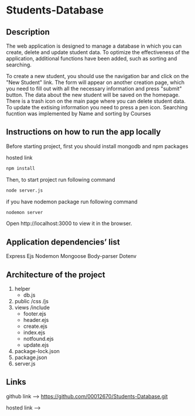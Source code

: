 # Students-Database


## Description

The web application is designed to manage a database in which you can create, delete and update student data. To optimize the effectiveness of the application, additional functions have been added, such as sorting and searching.

To create a new student, you should use the navigation bar and click on the "New Student" link. The form will appear on another creation page, which you need to fill out with all the necessary information and press "submit" button. The data about the new student will be saved on the homepage. 
There is a trash icon on the main page where you can delete student data. To update the extising information you need to press a pen icon. 
Searching fucntion was implemented by Name and sorting by Courses


## Instructions on how to run the app locally 

Before starting project, first you should install mongodb and npm packages

hosted link

```bash
npm install
```

Then, to start project run following command 

```bash
node server.js
```
if you have nodemon package run following command

```bash
nodemon server
```

Open http://localhost:3000 to view it in the browser.



## Application dependencies’ list

Express
Ejs
Nodemon
Mongoose
Body-parser
Dotenv


## Architecture of the project 

1. helper
    - db.js
2. public
    /css
    /js
3. views 
    /include
    - footer.ejs
    - header.ejs
    - create.ejs
    - index.ejs
    - notfound.ejs
    - update.ejs
4. package-lock.json
5. package.json
6. server.js



## Links

github link -->
https://github.com/00012670/Students-Database.git

hosted link -->
